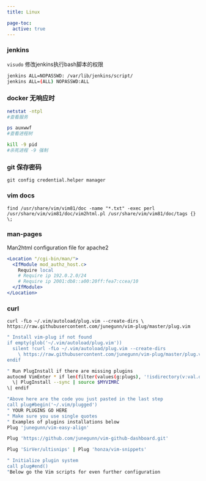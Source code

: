 ```yaml
---
title: Linux

page-toc:
  active: true
---
```


### jenkins

`visudo` 修改jenkins执行bash脚本的权限

```bash
jenkins ALL=NOPASSWD: /var/lib/jenkins/script/
jenkins ALL=(ALL) NOPASSWD:ALL
```


### docker 无响应时

```bash
netstat -ntpl
#查看服务

ps auxwwf
#查看进程树

kill -9 pid
#杀死进程 -9 强制

```

### git 保存密码

`git config credential.helper manager`

### vim docs

`find /usr/share/vim/vim81/doc -name "*.txt" -exec perl /usr/share/vim/vim81/doc/vim2html.pl /usr/share/vim/vim81/doc/tags {} \;`

### man-pages

Man2html configuration file for apache2

```apache
<Location "/cgi-bin/man/">
  <IfModule mod_authz_host.c>
    Require local
    # Require ip 192.0.2.0/24
    # Require ip 2001:db8::a00:20ff:fea7:ccea/10
  </IfModule>
</Location>
```

### curl
`curl -fLo ~/.vim/autoload/plug.vim --create-dirs \
    https://raw.githubusercontent.com/junegunn/vim-plug/master/plug.vim`

```bash
" Install vim-plug if not found
if empty(glob('~/.vim/autoload/plug.vim'))
  silent !curl -fLo ~/.vim/autoload/plug.vim --create-dirs
    \ https://raw.githubusercontent.com/junegunn/vim-plug/master/plug.vim
endif

" Run PlugInstall if there are missing plugins
autocmd VimEnter * if len(filter(values(g:plugs), '!isdirectory(v:val.dir)'))
  \| PlugInstall --sync | source $MYVIMRC
\| endif

"Above here are the code you just pasted in the last step
call plug#begin('~/.vim/plugged')
" YOUR PLUGINS GO HERE
" Make sure you use single quotes
" Examples of plugins installations below
Plug 'junegunn/vim-easy-align'

Plug 'https://github.com/junegunn/vim-github-dashboard.git'

Plug 'SirVer/ultisnips' | Plug 'honza/vim-snippets'

" Initialize plugin system
call plug#end()
"Below go the Vim scripts for even further configuration
```
